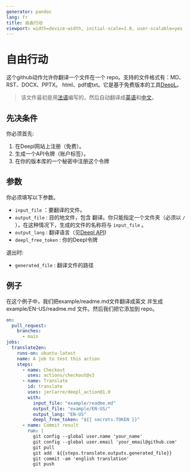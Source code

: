 ```yaml
---
generator: pandoc
lang: fr
title: 自由行动
viewport: width=device-width, initial-scale=1.0, user-scalable=yes
---
```


# 自由行动

这个github动作允许你翻译一个文件在一个 repo。支持的文件格式有：MD、RST、DOCX、PPTX。 html、pdf或txt。它是基于免费版本的工具[DeepL](https://www.deepl.com)。

> 该文件最初是用[法语](/FR/)编写的，然后自动翻译成[英语](/EN-US/)和[中文](/ZH/)。

## 先决条件

你必须首先:

1.  在Deepl网站上注册（免费）。
2.  生成一个API令牌（账户标签）。
3.  在你的版本库的一个秘密中注册这个令牌

## 参数

你必须填写以下参数。

-   `input_file` ：要翻译的文件。
-   `output_file` : 目的地文件，包含 翻译。你只能指定一个文件夹（必须以 `/` ），在这种情况下，生成的文件的名称将与 `input_file` 。
-   `output_lang` : 翻译语言（见[Deepl API](https://www.deepl.com/fr/docs-api/translating-documents/uploading/))
-   `deepl_free_token` : 你的Deepl令牌

退出时:

-   `generated_file` : 翻译文件的路径

## 例子

在这个例子中，我们把example/readme.md文件翻译成英文 并生成 example/EN-US/readme.md 文件。然后我们把它添加到 repo。

``` yaml
on:
  pull_request:
    branches:
      - main
jobs:
  translate2en:
    runs-on: ubuntu-latest
    name: A job to test this action
    steps:
      - name: Checkout
        uses: actions/checkout@v3
      - name: Translate
        id: translate
        uses: jerCarre/deepl_action@1.0
        with:
          input_file: "example/readme.md"
          output_file: "example/EN-US/"
          output_lang: "EN-US"
          deepl_free_token: "${{ secrets.TOKEN }}"
      - name: Commit result
        run: |
          git config --global user.name 'your_name'
          git config --global user.email 'your_email@github.com'
          git pull
          git add  ${{steps.translate.outputs.generated_file}}
          git commit -am 'english translation'
          git push
```
